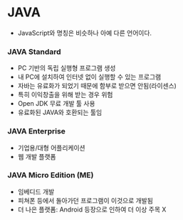 # JAVA
- JavaScript와 명칭은 비슷하나 아예 다른 언어이다.

### JAVA Standard
- PC 기반의 독립 실행형 프로그램 생성
- 내 PC에 설치하여 인터넷 없이 실행할 수 있는 프로그램
- 자바는 유료화가 되었기 때문에 함부로 받으면 안됨(라이센스)
- 특히 이익창출을 위해 받는 경우 위험
- Open JDK 무료 개발 툴 사용
- 유료화된 JAVA와 호환되는 툴임

### JAVA Enterprise
- 기업용/대형 어플리케이션
- 웹 개발 플랫폼

### JAVA Micro Edition (ME)
- 임베디드 개발
- 피쳐폰 등에서 돌아가던 프로그램이 이것으로 개발됨
- 더 나은 플랫폼: Android 등장으로 인하여 더 이상 주목 X